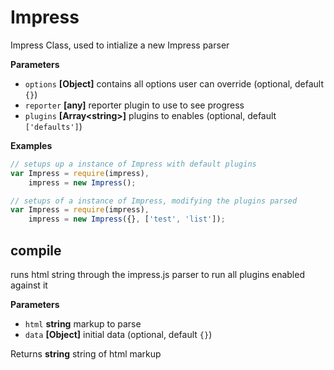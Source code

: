 # Impress

Impress Class, used to intialize a new Impress parser

**Parameters**

-   `options` **[Object]** contains all options user can override (optional, default `{}`)
-   `reporter` **[any]** reporter plugin to use to see progress
-   `plugins` **[Array&lt;string&gt;]** plugins to enables (optional, default `['defaults']`)

**Examples**

```javascript
// setups up a instance of Impress with default plugins
var Impress = require(impress),
    impress = new Impress();
```

```javascript
// setups of a instance of Impress, modifying the plugins parsed
var Impress = require(impress),
    impress = new Impress({}, ['test', 'list']);
```

## compile

runs html string through the impress.js parser to run all plugins enabled against it

**Parameters**

-   `html` **string** markup to parse
-   `data` **[Object]** initial data (optional, default `{}`)

Returns **string** string of html markup
